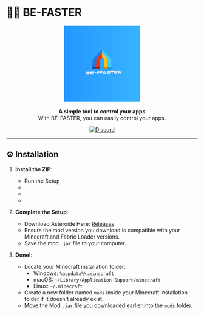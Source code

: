 # 🏃‍♀️ BE-FASTER

<div align="center">
  <img src="https://github.com/knewstm/BE-FASTER/blob/bot/be-faster.png?raw=true)" alt="Asteroide" width="200">
</div>
<p align="center">
  <strong>A simple tool to control your apps</strong>
  <br>
  With BE-FASTER, you can easily control your apps.
</p>


<p align="center">
<a href="https://discord.gg/Np4mq7jjXu">
  <img alt="Discord" src="https://img.shields.io/discord/1211627879243448340?label=Discord&logo=discord&style=flat-square">
</a>



---

## ⚙️ Installation

1. **Install the ZIP**:

    - Run the Setup
    - 
    - 
    - 

2. **Complete the Setup**:

    - Download Asteroide Here: [Releases](https://github.com/asteroide-development/Asteroide/releases)
    - Ensure the mod version you download is compatible with your Minecraft and Fabric Loader versions.
    - Save the mod `.jar` file to your computer.

3. **Done!**:

    - Locate your Minecraft installation folder:
        - Windows: `%appdata%\.minecraft`
        - macOS: `~/Library/Application Support/minecraft`
        - Linux: `~/.minecraft`
    - Create a new folder named `mods` inside your Minecraft installation folder if it doesn't already exist.
    - Move the Mod `.jar` file you downloaded earlier into the `mods` folder.

